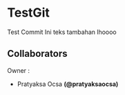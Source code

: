 # TestGit

Test Commit
Ini teks tambahan lhoooo

## Collaborators

Owner :
  - Pratyaksa Ocsa __(@pratyaksaocsa)__